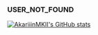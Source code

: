### USER_NOT_FOUND

[![AkariiinMKII's GitHub stats](https://github-readme-stats.vercel.app/api?username=AkariiinMKII&show_icons=true&include_all_commits=true&theme=github_dark)](https://github.com/AkariiinMKII)

